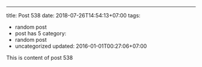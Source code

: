 ---
title: Post 538
date: 2018-07-26T14:54:13+07:00
tags:
  - random post
  - post has 5
category:
  - random post
  - uncategorized
updated: 2016-01-01T00:27:06+07:00

This is content of post 538